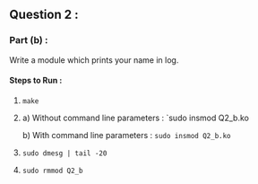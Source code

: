 ##  Question 2 :
### Part (b) : 
Write a module which prints your name in log.

#### Steps to Run :
1) `make`
2) a) Without command line parameters : `sudo insmod Q2_b.ko

   b) With command line parameters : `sudo insmod Q2_b.ko`
3) `sudo dmesg | tail -20`
4) `sudo rmmod Q2_b`

